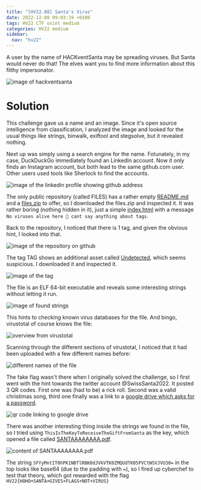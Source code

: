 ```yaml
---
title: "[HV22.08] Santa's Virus"
date: 2022-12-08 09:03:19 +0100
tags: HV22 CTF osint medium
categories: HV22 medium
sidebar:
  nav: "hv22"
---
```


A user by the name of HACKventSanta may be spreading viruses. But Santa would never do that! The elves want you to find more information about this filthy impersonator.

![image of hackventsanta](/assets/hv22/hv22_08_hackventsanta.jpg)

# Solution

This challenge gave us a name and an image. Since it's open source intelligence from classification, I analyzed the image and looked for the usual things like strings, binwalk, exiftool and stegsolve, but it revealed nothing.

Next up was simply using a search engine for the name. Fotunately, in my case, DuckDuckGo immediately found an LinkedIn account. Now it only finds an Instagram account, but both lead to the same github.com user. Other users used tools like Sherlock to find the accounts.

![image of the linkedin profile showing github address](/assets/hv22/hv22_08_linkedin.png)

The only public repository (called FILES) has a rather empty [README.md](/assets/hv22/hv22_08_README.md) and a [files.zip](/assets/hv22/hv22_08_files.zip) to offer, so I downloaded the files.zip and inspected it. It was rather boring (nothing hidden in it), just a simple [index.html](/assets/hv22/hv22_08_index.html) with a message `No viruses alive here 🤔 cant say anything about tags`.

Back to the repository, I noticed that there is 1 tag, and given the obvious hint, I looked into that.

![image of the repository on github](/assets/hv22/hv22_08_repo.png)

The tag TAG shows an additional asset called [Undetected](/assets/hv22/hv22_08_undetected), which seems suspicious. I downloaded it and inspected it.

![image of the tag](/assets/hv22/hv22_08_undetected.png)

The file is an ELF 64-bit executable and reveals some interesting strings without letting it run.

![image of found strings](/assets/hv22/hv22_08_strings.png)

This hints to checking known virus databases for the file. And bingo, virustotal of course knows the file:

![overview from virustotal](/assets/hv22/hv22_08_virustotal.png)

Scanning through the different sections of virustotal, I noticed that it had been uploaded with a few different names before:

![different names of the file](/assets/hv22/hv22_08_names.png)

The fake flag wasn't there when I originally solved the challenge, so I first went with the hint towards the twitter account @SwissSanta2022. It posted 3 QR codes. First one was (had to be) a rick roll. Second was a valid christimas song, third one finally was a link to a [google drive which asks for a password](https://drive.google.com/file/d/11pKYrcwr7Hf1eSUq8twtN5aMK-oziPE4/view).

![qr code linking to google drive](/assets/hv22/hv22_08_qr.png)

There was another interesting thing inside the strings we found in the file, so I tried using `ThisIsTheKeyToReceiveTheGiftFromSanta` as the key, which opened a file called [SANTAAAAAAAA.pdf](/assets/hv22/hv22_08_SANTAAAAAAAA.pdf).

![content of SANTAAAAAAAA.pdf](/assets/hv22/hv22_08_pdf.png)

The string `SFYyMntIT0hPK1NBTlRBK0dJVkVTK0ZMQUdTK05PVCtWSVJVU30=` in the top looks like base64 (due to the padding with `=`), so I fired up cyberchef to test that theory, which got rewarded with the flag `HV22{HOHO+SANTA+GIVES+FLAGS+NOT+VIRUS}`
